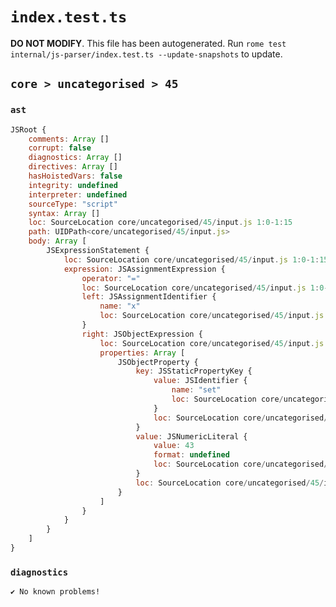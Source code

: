 # `index.test.ts`

**DO NOT MODIFY**. This file has been autogenerated. Run `rome test internal/js-parser/index.test.ts --update-snapshots` to update.

## `core > uncategorised > 45`

### `ast`

```javascript
JSRoot {
	comments: Array []
	corrupt: false
	diagnostics: Array []
	directives: Array []
	hasHoistedVars: false
	integrity: undefined
	interpreter: undefined
	sourceType: "script"
	syntax: Array []
	loc: SourceLocation core/uncategorised/45/input.js 1:0-1:15
	path: UIDPath<core/uncategorised/45/input.js>
	body: Array [
		JSExpressionStatement {
			loc: SourceLocation core/uncategorised/45/input.js 1:0-1:15
			expression: JSAssignmentExpression {
				operator: "="
				loc: SourceLocation core/uncategorised/45/input.js 1:0-1:15
				left: JSAssignmentIdentifier {
					name: "x"
					loc: SourceLocation core/uncategorised/45/input.js 1:0-1:1 (x)
				}
				right: JSObjectExpression {
					loc: SourceLocation core/uncategorised/45/input.js 1:4-1:15
					properties: Array [
						JSObjectProperty {
							key: JSStaticPropertyKey {
								value: JSIdentifier {
									name: "set"
									loc: SourceLocation core/uncategorised/45/input.js 1:6-1:9 (set)
								}
								loc: SourceLocation core/uncategorised/45/input.js 1:6-1:9
							}
							value: JSNumericLiteral {
								value: 43
								format: undefined
								loc: SourceLocation core/uncategorised/45/input.js 1:11-1:13
							}
							loc: SourceLocation core/uncategorised/45/input.js 1:6-1:13
						}
					]
				}
			}
		}
	]
}
```

### `diagnostics`

```
✔ No known problems!

```
